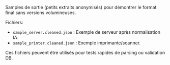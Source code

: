 Samples de sortie (petits extraits anonymisés) pour démontrer le format final sans versions volumineuses.

Fichiers:
- `sample_server.cleaned.json` : Exemple de serveur après normalisation IA.
- `sample_printer.cleaned.json` : Exemple imprimante/scanner.

Ces fichiers peuvent être utilisés pour tests rapides de parsing ou validation DB.
